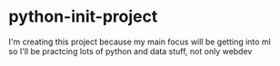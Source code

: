 # python-init-project
I'm creating this project because my main focus will be getting into ml
</br>
so I'll be practcing lots of python and data stuff, not only webdev
